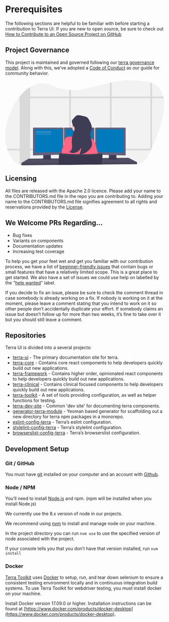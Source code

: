 # Prerequisites

<div class="tui-illustration-grid">
<div class="tui-illustration-grid-col">

The following sections are helpful to be familiar with before starting a contribution to Terra UI. If you are new to open source, be sure to check out [How to Contribute to an Open Source Project on GitHub](https://egghead.io/courses/how-to-contribute-to-an-open-source-project-on-github)

## Project Governance

This project is maintained and governed following our [terra governance model](https://github.com/cerner/terra-ui/blob/master/GOVERNANCE.md). Along with this, we’ve adopted a [Code of Conduct](https://github.com/cerner/terra-ui/blob/master/CODE_OF_CONDUCT.md) as our guide for community behavior.

</div>
<div class="tui-illustration-grid-col tui-illustration-grid-col-illustration">
<svg id="e6d15d18-a685-4480-ac2b-bd578043a679" data-name="Layer 1" xmlns="http://www.w3.org/2000/svg" viewBox="0 0 1041.32 554.17"><title>programmer</title><path d="M1040.82,611.12q-1.74,3.75-3.47,7.4-2.7,5.67-5.33,11.12c-.78,1.61-1.56,3.19-2.32,4.77-8.6,17.57-16.63,33.11-23.45,45.89A73.21,73.21,0,0,1,942.44,719l-151.65,1.65h-1.6l-13,.14-11.12.12-34.1.37-1.38,0-17.36.19h-.53l-107,1.16-95.51,1-11.11.12-69,.75H429l-44.75.48h-.48l-141.5,1.53-42.33.46a88,88,0,0,1-10.79-.54h0c-1.22-.14-2.44-.3-3.65-.49a87.38,87.38,0,0,1-51.29-27.54C116,678.37,102.75,655,93.85,629.64q-1.93-5.49-3.6-11.12C59.44,514.37,97,380,164.6,290.08q4.25-5.64,8.64-11l.07-.08c20.79-25.52,44.1-46.84,68.93-62,44-26.91,92.75-34.49,140.7-11.9,40.57,19.12,78.45,28.11,115.17,30.55,3.71.24,7.42.42,11.11.53,84.23,2.65,163.17-27.7,255.87-47.29,3.69-.78,7.39-1.55,11.12-2.28,66.13-13.16,139.49-20.1,226.73-5.51a189.09,189.09,0,0,1,26.76,6.4q5.77,1.86,11.12,4c41.64,16.94,64.35,48.24,74,87.46q1.37,5.46,2.37,11.11C1134.3,384.41,1084.19,518.23,1040.82,611.12Z" transform="translate(-79.34 -172.91)" fill="#f2f2f2"/><path d="M576.36,618.52a95.22,95.22,0,0,1-1.87,11.12h93.7V618.52Zm-78.25,62.81,11.11-.09V653.77c-3.81-.17-7.52-.34-11.11-.52ZM265.19,618.52v11.12h198.5V618.52ZM1114.87,279h-74V191.51q-5.35-2.17-11.12-4V279H776.21V186.58c-3.73.73-7.43,1.5-11.12,2.28V279H509.22V236.15c-3.69-.11-7.4-.29-11.11-.53V279H242.24V217c-24.83,15.16-48.14,36.48-68.93,62h-.07v.08q-4.4,5.4-8.64,11h8.64V618.52h-83q1.66,5.63,3.6,11.12h79.39v93.62a87,87,0,0,0,12.2,2.79c1.21.19,2.43.35,3.65.49h0a88,88,0,0,0,10.79.54l42.33-.46v-97H498.11v94.21l11.11-.12V629.64H765.09V721l11.12-.12V629.64H1029.7v4.77c.76-1.58,1.54-3.16,2.32-4.77q2.63-5.45,5.33-11.12,1.73-3.64,3.47-7.4v-321h76.42Q1116.23,284.43,1114.87,279ZM242.24,618.52V290.08H498.11V618.52Zm267,0V290.08H765.09V618.52Zm520.48,0H776.21V290.08H1029.7Z" transform="translate(-79.34 -172.91)" opacity="0.1"/><polygon points="863.09 533.65 863.09 546.65 711.17 548.05 709.55 548.08 651.81 548.61 650.43 548.63 632.88 548.78 632.36 548.78 525.38 549.77 349.77 551.4 349.62 551.4 304.97 551.82 304.49 551.83 106.09 553.65 106.09 538.65 152.74 510.65 246.34 509.87 248.34 509.86 249 509.85 251 509.82 295.94 509.45 297.95 509.44 298.59 509.43 300.59 509.42 315 509.3 315.38 509.29 350.93 508.99 351.22 508.99 628.62 506.65 635.41 506.6 636.09 506.6 641.27 506.55 678.92 506.24 680.92 506.21 682.77 506.19 683.73 506.19 695.44 506.1 697.76 506.07 700.87 506.05 710.62 505.96 726.09 505.83 728.09 505.81 731.57 505.79 732.22 505.79 806.93 505.15 863.09 533.65" fill="#65617d"/><polygon points="863.09 533.65 863.09 546.65 711.17 548.05 709.55 548.08 651.81 548.61 650.43 548.63 632.88 548.78 632.36 548.78 525.38 549.77 349.77 551.4 349.62 551.4 304.97 551.82 304.49 551.83 106.09 553.65 106.09 538.65 152.74 510.65 246.34 509.87 248.34 509.86 249 509.85 251 509.82 295.94 509.45 297.95 509.44 298.59 509.43 300.59 509.42 315 509.3 315.38 509.29 350.93 508.99 351.22 508.99 628.62 506.65 635.41 506.6 636.09 506.6 641.27 506.55 678.92 506.24 680.92 506.21 682.77 506.19 683.73 506.19 695.44 506.1 697.76 506.07 700.87 506.05 710.62 505.96 726.09 505.83 728.09 505.81 731.57 505.79 732.22 505.79 806.93 505.15 863.09 533.65" opacity="0.2"/><path d="M375.44,656.57v24.49a6.13,6.13,0,0,1-3.5,5.54,6,6,0,0,1-2.5.6l-34.9.74a6,6,0,0,1-2.7-.57,6.12,6.12,0,0,1-3.57-5.57V656.57Z" transform="translate(-79.34 -172.91)" fill="#3f3d56"/><path d="M375.44,656.57v24.49a6.13,6.13,0,0,1-3.5,5.54,6,6,0,0,1-2.5.6l-34.9.74a6,6,0,0,1-2.7-.57,6.12,6.12,0,0,1-3.57-5.57V656.57Z" transform="translate(-79.34 -172.91)" opacity="0.1"/><path d="M377.44,656.57v24.49a6.13,6.13,0,0,1-3.5,5.54,6,6,0,0,1-2.5.6l-34.9.74a6,6,0,0,1-2.7-.57,6.12,6.12,0,0,1-3.57-5.57V656.57Z" transform="translate(-79.34 -172.91)" fill="#3f3d56"/><rect x="680.92" y="483.65" width="47.17" height="31.5" fill="#3f3d56"/><rect x="680.92" y="483.65" width="47.17" height="31.5" opacity="0.1"/><rect x="678.92" y="483.65" width="47.17" height="31.5" fill="#3f3d56"/><polygon points="298.09 483.65 298.09 488.62 250.92 489.88 250.92 483.65 298.09 483.65" opacity="0.1"/><path d="M460.69,485.27v168.2a4,4,0,0,1-3.85,3.95l-191.65,5.1h-.05a4,4,0,0,1-3.95-3.95V485.27a4,4,0,0,1,3.95-3.95h191.6A4,4,0,0,1,460.69,485.27Z" transform="translate(-79.34 -172.91)" fill="#65617d"/><path d="M265.19,481.32v181.2h-.05a4,4,0,0,1-3.95-3.95V485.27a4,4,0,0,1,3.95-3.95Z" transform="translate(-79.34 -172.91)" opacity="0.1"/><polygon points="194.59 319.15 372.09 319.15 372.09 467.4 194.59 471.4 194.59 319.15" fill="#0079bd"/><polygon points="726.09 483.65 726.09 490.06 678.92 488.8 678.92 483.65 726.09 483.65" opacity="0.1"/><path d="M867.69,485.27v173.3a4,4,0,0,1-4,3.95h0L672,657.42a4,4,0,0,1-3.85-3.95V485.27a4,4,0,0,1,3.95-3.95h191.6A4,4,0,0,1,867.69,485.27Z" transform="translate(-79.34 -172.91)" fill="#65617d"/><path d="M867.69,485.27v173.3a4,4,0,0,1-4,3.95h0V481.32h0A4,4,0,0,1,867.69,485.27Z" transform="translate(-79.34 -172.91)" opacity="0.1"/><polygon points="775.59 319.15 598.09 319.15 598.09 467.4 775.59 471.4 775.59 319.15" fill="#0079bd"/><path d="M663.19,485.27v168.2a4,4,0,0,1-3.85,3.95l-191.65,5.1h0a4,4,0,0,1-4-3.95V485.27a4,4,0,0,1,3.95-3.95h191.6A4,4,0,0,1,663.19,485.27Z" transform="translate(-79.34 -172.91)" fill="#65617d"/><polygon points="397.09 319.15 574.59 319.15 574.59 467.4 397.09 471.4 397.09 319.15" fill="#0079bd"/><polygon points="863.09 533.65 863.09 546.65 711.17 548.05 709.55 548.08 651.81 548.61 650.43 548.63 632.88 548.78 632.36 548.78 525.38 549.77 349.77 551.4 349.62 551.4 304.97 551.82 304.49 551.83 106.09 553.65 106.09 538.65 308.6 537.32 309.08 537.32 350.07 537.04 350.26 537.04 633.34 535.17 633.63 535.17 633.8 535.16 634.27 535.16 639.06 535.13 640.52 535.13 715.01 534.63 719.41 534.61 720.39 534.6 863.09 533.65" opacity="0.1"/><circle cx="487.26" cy="298.15" r="51.33" fill="#fbbebe"/><path d="M617.94,550.07s-99.5,12-90,0c3.44-4.34,4.39-17.2,4.2-31.85-.06-4.45-.22-9.06-.45-13.65-1.1-22-3.75-43.5-3.75-43.5s87-41,77-8.5c-4,13.13-2.69,31.57.35,48.88.89,5.05,1.92,10,3,14.7A344.67,344.67,0,0,0,617.94,550.07Z" transform="translate(-79.34 -172.91)" fill="#fbbebe"/><path d="M585.47,546c11.51-2.13,23.7-6,34.53-1.54,2.85,1.17,5.47,2.88,8.39,3.86s6.12,1.22,9.16,1.91c10.68,2.42,19.34,10.55,24.9,20s8.44,20.14,11.26,30.72l6.9,25.83c6,22.45,12,45.09,13.39,68.3a2437.62,2437.62,0,0,1-250.84,1.43c5.44-10.34,11-21.31,10.54-33s-7.19-23.22-4.76-34.74c1.55-7.34,6.57-13.39,9.64-20.22,8.75-19.52,1.94-45.79,17.32-60.65,6.92-6.68,17-9.21,26.63-8.89,12.28.41,24.85,4.24,37,6.11C555.09,547.48,569.79,548.88,585.47,546Z" transform="translate(-79.34 -172.91)" fill="#ff6584"/><path d="M716.37,657.17l-.1,1.43v.1l-.17,2.3-1.33,18.51-1.61,22.3-.46,6.28-1,13.44v.17l-107,1L429.11,724.6l0,.84h-.14l0-.84v-.28l.45-14.36.86-28.06.74-23.79.07-2.37a10.53,10.53,0,0,1,11.42-10.17c4.72.4,10.85.89,18.18,1.41l3,.22c42.33,2.94,120.56,6.74,199.5,2,1.66-.09,3.33-.19,5-.31,12.24-.77,24.47-1.76,36.58-3a10.53,10.53,0,0,1,11.6,11.23Z" transform="translate(-79.34 -172.91)" opacity="0.1"/><path d="M429.08,725.44l0-.84,175.62-1.91,107-1H712v-.17l1-13.44.43-6,1.64-22.61,1.29-17.9,0-.44a10.62,10.62,0,0,0-.11-2.47.3.3,0,0,0,0-.1,10.39,10.39,0,0,0-2-4.64,10.54,10.54,0,0,0-9.42-4c-12.11,1.24-24.34,2.23-36.58,3-1.67.12-3.34.22-5,.31-78.94,4.69-157.17.89-199.5-2l-3-.22c-7.33-.52-13.46-1-18.18-1.41a10.54,10.54,0,0,0-11.24,8.53,11,11,0,0,0-.18,1.64l-.68,22.16L429.54,710l-.44,14.36v.28l0,.84Z" transform="translate(-79.34 -172.91)" fill="#3f3d56"/><path d="M716.67,664.18l-1.23,15.33-1.83,22.85-.46,5.72-1,12.81-.06.64v.17h0l-.15,1.48.11-1.48h-.29l-107,1L429.11,724.6v-.28l.49-14.36,1-28.06.64-18.65A6.36,6.36,0,0,1,434.3,658a6.25,6.25,0,0,1,3.78-.9c2.1.17,4.68.37,7.69.59,4.89.36,10.92.78,17.94,1.22,13,.82,29.31,1.7,48,2.42,52,2,122.2,2.67,188.88-3.17,3-.26,6.1-.55,9.13-.84a6.26,6.26,0,0,1,3.48.66,5.16,5.16,0,0,1,.86.54,6.14,6.14,0,0,1,2,2.46,3.56,3.56,0,0,1,.25.61A6.28,6.28,0,0,1,716.67,664.18Z" transform="translate(-79.34 -172.91)" opacity="0.1"/><path d="M377.44,677.87v3.19a6.13,6.13,0,0,1-3.5,5.54l-40.1.77a6.12,6.12,0,0,1-3.57-5.57v-3Z" transform="translate(-79.34 -172.91)" opacity="0.1"/><polygon points="298.59 515.57 246.34 516.57 246.34 507.9 298.59 506.9 298.59 515.57" fill="#3f3d56"/><polygon points="298.59 515.57 246.34 516.57 246.34 507.9 298.59 506.9 298.59 515.57" opacity="0.1"/><polygon points="300.59 515.57 248.34 516.57 248.34 507.9 300.59 506.9 300.59 515.57" fill="#3f3d56"/><path d="M758.56,679.87v3.19a6.13,6.13,0,0,0,3.5,5.54l40.1.77a6.12,6.12,0,0,0,3.57-5.57v-3Z" transform="translate(-79.34 -172.91)" opacity="0.1"/><polygon points="678.72 517.57 730.97 518.57 730.97 509.9 678.72 508.9 678.72 517.57" opacity="0.1"/><polygon points="676.72 517.57 728.97 518.57 728.97 509.9 676.72 508.9 676.72 517.57" fill="#3f3d56"/><path d="M534.13,486.79c.08,7-3.16,13.6-5.91,20.07a163.49,163.49,0,0,0-12.66,74.71c.73,11,2.58,22,.73,32.9s-8.43,21.77-19,24.9c17.53,10.45,41.26,9.35,57.76-2.66,8.79-6.4,15.34-15.33,21.75-24.11a97.86,97.86,0,0,1-13.31,44.75A103.43,103.43,0,0,0,637,616.53c4.31-5.81,8.06-12.19,9.72-19.23,3.09-13-1.22-26.51-4.51-39.5a266.06,266.06,0,0,1-6.17-33c-.43-3.56-.78-7.22.1-10.7,1-4.07,3.67-7.51,5.64-11.22,5.6-10.54,5.73-23.3,2.86-34.88s-8.49-22.26-14.06-32.81c-4.46-8.46-9.3-17.31-17.46-22.28-5.1-3.1-11-4.39-16.88-5.64l-25.37-5.43c-5.55-1.19-11.26-2.38-16.87-1.51-9.47,1.48-16.14,8.32-22,15.34-4.59,5.46-15.81,15.71-16.6,22.86-.72,6.59,5.1,17.63,6.09,24.58,1.3,9,2.22,6,7.3,11.52C532,478.05,534.07,482,534.13,486.79Z" transform="translate(-79.34 -172.91)" fill="#3f3d56"/><path d="M379.6,506.5H280a.5.5,0,0,1,0-1h99.6a.5.5,0,0,1,0,1Z" transform="translate(-79.34 -172.91)" fill="#f2f2f2"/><path d="M379.6,515.5H280a.5.5,0,0,1,0-1h99.6a.5.5,0,0,1,0,1Z" transform="translate(-79.34 -172.91)" fill="#f2f2f2"/><path d="M379.6,524.5H280a.5.5,0,0,1,0-1h99.6a.5.5,0,0,1,0,1Z" transform="translate(-79.34 -172.91)" fill="#f2f2f2"/></svg>
</div>
</div>

## Licensing

All files are released with the Apache 2.0 licence.
Please add your name to the CONTRIBUTORS.md file in the repo you are contributing to. Adding your name to the CONTRIBUTORS.md file signifies agreement to all rights and reservations provided by the [License](https://github.com/cerner/terra-ui/blob/master/LICENSE).

## We Welcome PRs Regarding…

* Bug fixes
* Variants on components
* Documentation updates
* Increasing test coverage

To help you get your feet wet and get you familiar with our contribution process, we have a list of [beginner-friendly issues](https://github.com/search?q=is%3Aopen+is%3Aissue+label%3A%22beginner-friendly%22+archived%3Afalse+repo%3Acerner%2Fterra-clinical+repo%3Acerner%2Fterra-core+repo%3Acerner%2Fterra-dev-site+repo%3Acerner%2Fterra-framework+repo%3Acerner%2Fterra-toolkit+repo%3Acerner%2Fgenerator-terra-module+repo%3Acerner%2Feslint-config-terra+repo%3Acerner%2Fstylelint-config-terra+repo%3Acerner%2Fbrowserslist-config-terra+repo%3Acerner%2Fterra-kaiju-plugin+repo%3Acerner%2Fkaiju-plugin-utils+repo%3Acerner%2Fkaiju+repo%3Acerner%2Fterra-ui+repo%3Acerner%2Fkaiju-docker-base-images+created%3A*..*) that contain bugs or small features that have a relatively limited scope. This is a great place to get started. We also have a set of issues we could use help on labelled by the "[help wanted](https://github.com/search?q=is%3Aopen+is%3Aissue+label%3A%22help+wanted%22++archived%3Afalse+repo%3Acerner%2Fterra-clinical+repo%3Acerner%2Fterra-core+repo%3Acerner%2Fterra-dev-site+repo%3Acerner%2Fterra-framework+repo%3Acerner%2Fterra-toolkit+repo%3Acerner%2Fgenerator-terra-module+repo%3Acerner%2Feslint-config-terra+repo%3Acerner%2Fstylelint-config-terra+repo%3Acerner%2Fbrowserslist-config-terra+repo%3Acerner%2Fterra-kaiju-plugin+repo%3Acerner%2Fkaiju-plugin-utils+repo%3Acerner%2Fkaiju+repo%3Acerner%2Fterra-ui+repo%3Acerner%2Fkaiju-docker-base-images+created%3A*..*)" label.

If you decide to fix an issue, please be sure to check the comment thread in case somebody is already working on a fix. If nobody is working on it at the moment, please leave a comment stating that you intend to work on it so other people don’t accidentally duplicate your effort.
If somebody claims an issue but doesn’t follow up for more than two weeks, it’s fine to take over it but you should still leave a comment.

## Repositories

Terra UI is divided into a several projects:
* [terra-ui](https://github.com/cerner/terra-ui) - The primary documentation site for terra.
* [terra-core](https://github.com/cerner/terra-core) -  Contains core react components to help developers quickly build out new applications.
* [terra-framework](https://github.com/cerner/terra-framework) - Contains higher order, opinionated react components to help developers quickly build out new applications.
* [terra-clinical](https://github.com/cerner/terra-clinical) - Contains clinical focused components to help developers quickly build out new applications.
* [terra-toolkit](https://github.com/cerner/terra-toolkit) - A set of tools providing configuration, as well as helper functions for testing.
* [terra-dev-site](https://github.com/cerner/terra-dev-site) - Common 'dev site' for documenting terra components.
* [generator-terra-module](https://github.com/cerner/generator-terra-module) - Yeoman based generator for scaffolding out a new directory for terra npm packages in a monorepo.
* [eslint-config-terra](https://github.com/cerner/eslint-config-terra) - Terra’s eslint configuration.
* [stylelint-config-terra](https://github.com/cerner/stylelint-config-terra) - Terra’s stylelint configuration.
* [browserslist-config-terra](https://github.com/cerner/browserslist-config-terra) - Terra’s browserslist configuration.

## Development Setup

### Git / GitHub

You must have [git](https://help.github.com/articles/set-up-git/) installed on your computer and an account with [Github](https://github.com/).

### Node / NPM

You’ll need to install [Node.js](https://nodejs.org/) and npm. (npm will be installed when you install Node.js)

We currently use the 8.x version of node in our projects.

We recommend using [nvm](https://github.com/creationix/nvm) to install and manage node on your machine.

In the project directory you can run `nvm use` to use the specified version of node associated with the project.

If your console tells you that you don’t have that version installed, run `nvm install`

### Docker

[Terra Toolkit](https://github.com/cerner/terra-toolkit) uses [Docker](https://www.docker.com/) to setup, run, and tear down selenium to ensure a consistent testing environment locally and in continuous integration build systems. To use Terra Toolkit for webdriver testing, you must install docker on your machine.

Install Docker version 17.09.0 or higher. Installation instructions can be found at [https://www.docker.com/products/docker-desktop](https://www.docker.com/products/docker-desktop).